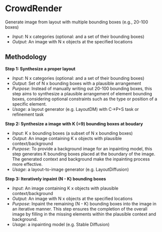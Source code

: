 # CrowdRender
Generate image from layout with multiple bounding boxes (e.g., 20-100 boxes)
- *Input*: N x categories (optional: and a set of their bounding boxes)
- *Output*: An image with N x objects at the specified locations

## Methodology

**Step 1: Synthesize a proper layout**
- *Input*: N x categories (optional: and a set of their bounding boxes)
- *Output*: Set of N x bounding boxes with a plausible arrangement
- *Purpose*: Instead of manually writing out 20-100 bounding boxes, this step aims to synthesize a plausible arrangement of element bounding boxes, considering optional constraints such as the type or position of a specific element.
- *Usage*: a layout generator (e.g. LayoutDM) with C->P+S task or refinement task
  
**Step 2: Synthesize a image with K (=9) bounding boxes at boudary**
  - *Input*: K x bounding boxes (a subset of N x bounding boxes)
  - *Output*: An image containing K x objects with plausible context/background
  - *Purpose*: To provide a background image for an inpainting model, this step generates K bounding boxes placed at the boundary of the image. The generated context and background make the inpainting process more effective.
  - *Usage*: a layout-to-image generator (e.g. LayoutDiffusion)
  
**Step 3: Iteratively inpaint (N - K) bounding boxes**
  - *Input*: An image containing K x objects with plausible context/background
  - *Output*: An image with N x objects at the specified locations
  - *Purpose*: Inpaint the remaining (N - K) bounding boxes into the image in an iterative manner. This step ensures the completion of the overall image by filling in the missing elements within the plausible context and background.
  - *Usage*: a inpainting model (e.g. Stable Diffusion)

